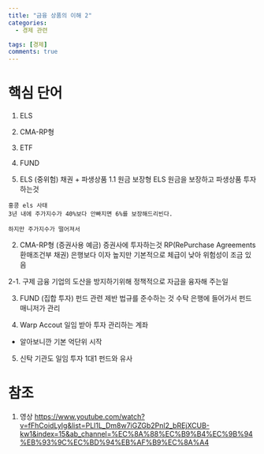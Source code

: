 ```yaml
---
title: "금융 상품의 이해 2"
categories:
  - 경제 관련

tags: [경제]
comments: true
---
```


# 핵심 단어
1. ELS
2. CMA-RP형
2. ETF

4. FUND

1. ELS  (중위험)
 채권 + 파생상품
  1.1 원금 보장형 ELS
    원금을 보장하고 파생상품 투자하는것
```
홍콩 els 사태
3년 내에 주가지수가 40%보다 안빠지면 6%를 보장해드리빈다.

하지만 주가지수가 떨어져서

```

2. CMA-RP형 (증권사용 예금)
 증권사에 투자하는것 
RP(RePurchase Agreements 환매조건부 채권)
 은행보다 이자 높지만 기본적으로 체급이 낮아 위험성이 조금 있음

2-1. 구제 금융
 기업의 도산을 방지하기위해 정책적으로 자금을 융자해 주는일
  
3. FUND (집합 투자)
 펀드 관련 제반 법규를 준수하는 것
 수탁 은행에 들어가서 펀드매니저가 관리

4. Warp Accout
 일임 받아 투자 관리하는 계좌 
 - 알아보니깐 기본 억단위 시작

5. 신탁
 기관도 일임 투자 1대1 펀드와 유사
 

# 참조
1. 영상
https://www.youtube.com/watch?v=fFhCoidLyIg&list=PLl1L_Dm8w7iGZGb2Pnl2_bREjXCUB-kw1&index=15&ab_channel=%EC%8A%88%EC%B9%B4%EC%9B%94%EB%93%9C%EC%BD%94%EB%AF%B9%EC%8A%A4